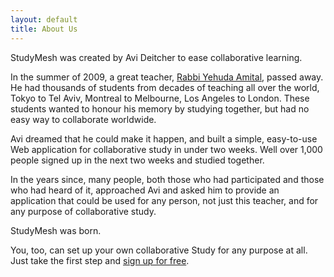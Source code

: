 ```yaml
---
layout: default
title: About Us
---
```

StudyMesh was created by Avi Deitcher to ease collaborative learning.

In the summer of 2009, a great teacher, [Rabbi Yehuda Amital](http://en.wikipedia.org/wiki/Yehuda_Amital), passed away. He had thousands of students from decades of teaching all over the world, Tokyo to Tel Aviv, Montreal to Melbourne, Los Angeles to London. These students wanted to honour his memory by studying together, but had no easy way to collaborate worldwide.

Avi dreamed that he could make it happen, and built a simple, easy-to-use Web application for collaborative study in under two weeks. Well over 1,000 people signed up in the next two weeks and studied together.

In the years since, many people, both those who had participated and those who had heard of it, approached Avi and asked him to provide an application that could be used for any person, not just this teacher, and for any purpose of collaborative study.

StudyMesh was born.

You, too, can set up your own collaborative Study for any purpose at all. Just take the first step and [sign up for free](../../loginregister/register).